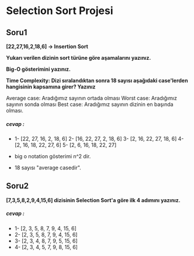 # Selection Sort Projesi

## Soru1

**[22,27,16,2,18,6] -> Insertion Sort**

**Yukarı verilen dizinin sort türüne göre aşamalarını yazınız.**

**Big-O gösterimini yazınız.**

**Time Complexity: Dizi sıralandıktan sonra 18 sayısı aşağıdaki case'lerden hangisinin kapsamına girer? Yazınız**

Average case: Aradığımız sayının ortada olması
Worst case: Aradığımız sayının sonda olması
Best case: Aradığımız sayının dizinin en başında olması.

##### cevap :
- 1- [22, 27, 16, 2, 18, 6]
 2- [16, 22, 27, 2, 18, 6]
 3- [2, 16, 22, 27, 18, 6]
 4- [2, 16, 18, 22, 27, 6]
 5- [2, 6, 16, 18, 22, 27]

 - big o notation gösterimi n^2 dir.


 - 18 sayısı "average casedir".

## Soru2

**[7,3,5,8,2,9,4,15,6] dizisinin Selection Sort'a göre ilk 4 adımını yazınız.**

##### cevap :

- 1- [2, 3, 5, 8, 7, 9, 4, 15, 6]
- 2- [2, 3, 5, 8, 7, 9, 4, 15, 6]
- 3- [2, 3, 4, 8, 7, 9, 5, 15, 6]
- 4- [2, 3, 4, 5, 7, 9, 8, 15, 6]
